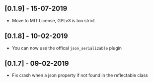 ## [0.1.9] - 15-07-2019

* Move to MIT License, GPLv3 is too strict

## [0.1.8] - 10-02-2019

* You can now use the offical `json_serializable` plugin

## [0.1.7] - 09-02-2019

* Fix crash when a json property if not found in the reflectable class
